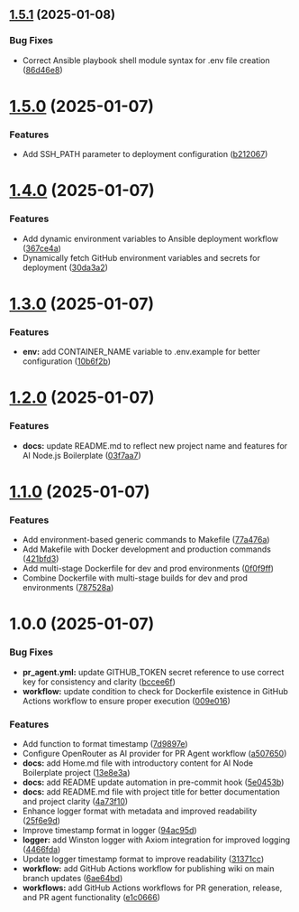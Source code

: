 ## [1.5.1](https://github.com/javeoff/ai-node-boilerplate/compare/v1.5.0...v1.5.1) (2025-01-08)


### Bug Fixes

* Correct Ansible playbook shell module syntax for .env file creation ([86d46e8](https://github.com/javeoff/ai-node-boilerplate/commit/86d46e88b7fd6c8308e936fba6c54a265f408362))

# [1.5.0](https://github.com/javeoff/ai-node-boilerplate/compare/v1.4.0...v1.5.0) (2025-01-07)


### Features

* Add SSH_PATH parameter to deployment configuration ([b212067](https://github.com/javeoff/ai-node-boilerplate/commit/b2120672e93b4b294f7804365f80a24db2ad4141))

# [1.4.0](https://github.com/javeoff/ai-node-boilerplate/compare/v1.3.0...v1.4.0) (2025-01-07)


### Features

* Add dynamic environment variables to Ansible deployment workflow ([367ce4a](https://github.com/javeoff/ai-node-boilerplate/commit/367ce4ab37493c9b9e571313e6c664d8810f1127))
* Dynamically fetch GitHub environment variables and secrets for deployment ([30da3a2](https://github.com/javeoff/ai-node-boilerplate/commit/30da3a2a1dda985c72ae28506b32160be5c5d054))

# [1.3.0](https://github.com/javeoff/ai-node-boilerplate/compare/v1.2.0...v1.3.0) (2025-01-07)


### Features

* **env:** add CONTAINER_NAME variable to .env.example for better configuration ([10b6f2b](https://github.com/javeoff/ai-node-boilerplate/commit/10b6f2b5c8cd2d6d2c49d8a72e755536a6f03ec1))

# [1.2.0](https://github.com/javeoff/ai-node-boilerplate/compare/v1.1.0...v1.2.0) (2025-01-07)


### Features

* **docs:** update README.md to reflect new project name and features for AI Node.js Boilerplate ([03f7aa7](https://github.com/javeoff/ai-node-boilerplate/commit/03f7aa710b082e728632c16cf3be1c2bd2351263))

# [1.1.0](https://github.com/javeoff/ai-node-boilerplate/compare/v1.0.0...v1.1.0) (2025-01-07)


### Features

* Add environment-based generic commands to Makefile ([77a476a](https://github.com/javeoff/ai-node-boilerplate/commit/77a476aa1462c6c8c56b1c0c3a4d6d28526e2599))
* Add Makefile with Docker development and production commands ([421bfd3](https://github.com/javeoff/ai-node-boilerplate/commit/421bfd3d46e205ffdf9a5ceac998cdacc30b2181))
* Add multi-stage Dockerfile for dev and prod environments ([0f0f9ff](https://github.com/javeoff/ai-node-boilerplate/commit/0f0f9ffcdf1ec7805ae4348f444a64be404047a0))
* Combine Dockerfile with multi-stage builds for dev and prod environments ([787528a](https://github.com/javeoff/ai-node-boilerplate/commit/787528a327c17576d1aba452ad46b3512086fcd4))

# 1.0.0 (2025-01-07)


### Bug Fixes

* **pr_agent.yml:** update GITHUB_TOKEN secret reference to use correct key for consistency and clarity ([bccee6f](https://github.com/javeoff/ai-node-boilerplate/commit/bccee6f1475ae0946e11065729c4bd9dbb25c7bc))
* **workflow:** update condition to check for Dockerfile existence in GitHub Actions workflow to ensure proper execution ([009e016](https://github.com/javeoff/ai-node-boilerplate/commit/009e0167108643354eeb194d7575d416dae30bdb))


### Features

* Add function to format timestamp ([7d9897e](https://github.com/javeoff/ai-node-boilerplate/commit/7d9897eac30ccf4e1eec878a66df8747e8129607))
* Configure OpenRouter as AI provider for PR Agent workflow ([a507650](https://github.com/javeoff/ai-node-boilerplate/commit/a5076507b9c84f5b0b286bf4edb105a1542e0193))
* **docs:** add Home.md file with introductory content for AI Node Boilerplate project ([13e8e3a](https://github.com/javeoff/ai-node-boilerplate/commit/13e8e3a5f43ee8f33fe528e010eacd058ebdf5c5))
* **docs:** add README update automation in pre-commit hook ([5e0453b](https://github.com/javeoff/ai-node-boilerplate/commit/5e0453bf37d2798a084380bf530fa9406a84d567))
* **docs:** add README.md file with project title for better documentation and project clarity ([4a73f10](https://github.com/javeoff/ai-node-boilerplate/commit/4a73f10bdd09174201fcea77e7359eac212f9134))
* Enhance logger format with metadata and improved readability ([25f6e9d](https://github.com/javeoff/ai-node-boilerplate/commit/25f6e9d95308effec80370d06f2a9c8f49700a2e))
* Improve timestamp format in logger ([94ac95d](https://github.com/javeoff/ai-node-boilerplate/commit/94ac95dec0fc55f26d54fe2c1149dcc534736e32))
* **logger:** add Winston logger with Axiom integration for improved logging ([4466fda](https://github.com/javeoff/ai-node-boilerplate/commit/4466fda6ab0cf302ad2bf872bc26369c834ca425))
* Update logger timestamp format to improve readability ([31371cc](https://github.com/javeoff/ai-node-boilerplate/commit/31371cca88e9eb776ab0e36f777ac6fe86d1d5ee))
* **workflow:** add GitHub Actions workflow for publishing wiki on main branch updates ([6ae64bd](https://github.com/javeoff/ai-node-boilerplate/commit/6ae64bdceaa6bc6d899567d4affdbc9b6badb310))
* **workflows:** add GitHub Actions workflows for PR generation, release, and PR agent functionality ([e1c0666](https://github.com/javeoff/ai-node-boilerplate/commit/e1c0666f0e359f11b458e9504cc180fb0300b06a))
